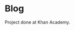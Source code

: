 # Blog
Project done at Khan Academy.
<!DOCTYPE html>
<html>
    <head>
        <meta charset="utf-8">
        <title>Derivação de "Projeto: Blog"</title>
        <style> 
          #headbar {
            background: rgb(209, 232, 240);
            height: 60px;
            margin: 0px;
            margin-top: -8px;
            color: rgb(0, 0, 0); 
            font-size: 50px;
            font-family:cursive; }
                
           #sidebar-left{
             background: rgb(223, 193, 230);
             float: left;
             width: 125px;
             padding:5px;
             font-family:monospace; } 
                
           .post{
             margin:139px;
             background: rgb(237, 185, 219);
             padding-left:14px; padding-right:0px;
             margin-top:-16px;margin-bottom:-9px;
             width:412px;
             font-family:monospace;}
          
            #fonte {
              background: rgb(209, 232, 240);
              height: 30px;
              font-family:monospace;}
            
         </style>
    </head>
    <body>
        
       <center><h1 id="headbar">The folk of the air</h1></center>

        <div id="sidebar-left">
        <img src="https://upload.wikimedia.org/wikipedia/commons/thumb/a/a4/Holly_Black_Author_Photo_2020.jpg/220px-Holly_Black_Author_Photo_2020.jpg" height="165">
            <h3>All Posts</h3>
            <a href="#about"> About</a><br><br>
            <a href="#books"> Books</a><br><br>
            <a href="#Holly"> Autora</a><br><br>
            <a> </a><br><br> 
                <a> </a><br><br>
                <a> </a><br><br>
                <a> </a><br><br>
                <a> </a><br><br>
                <a> </a><br><br>
                <a> </a><br><br>
                <a> </a><br><br>
                <a> </a><br><br>
                <a> </a><br><br>
                <a> </a><br><br>
                <a> </a><br><br>
                <a> </a><br><br>
                <a> </a><br>
          </div> 
          <div class="post">
             <h2 id= "about">All about the folk of the air</h2>
                The Folk of the Air is a young adult, fantasy trilogy written by Holly Black. The series follows Jude Duarte, a mortal girl, who gets tangled in palace intrigues while trying to win a place in the treacherous High Court of Faerie, where she and her sisters have lived for a decade. 
                </div><br>
                <div class="post">
              <h2 id= "books"> Books of the Serie</h2>
                <h3> Main Series </h3>
                  <ul>
                      <li>The Cruel Prince (book 1, January 2nd 2018)</li>
                      <li>The Wicked King (book 2, January 8th 2019)</li>
                      <li>The Queen of Nothing (book 3, November 19th 2019)</li>
                
                  </ul>
                <h3>Companions books </h3>
                  <ul>
                      <li>The Lost Sisters (book 1.5, October 2nd 2018)</li>
                      <li>How the King of Elfhame Learned to Hate Stories (October 13th 2020) </li>
                  </ul>
                <h3>Extra Content</h3>
                  <ul>
                      <li>A Visit to the Impossible Lands (Exclusive Barnes & Noble, 2018)</li>
                      <li>Deleted scene from The Wicked King (Barnes and Noble edition)</li>
                      <li>Cardan's letters to Jude (Queen of Nothing Barnes and Noble edition)</li>
                      <li>Deleted scene from The Queen of Nothing (sent via Holly's official newsletter)</li>
                </ul>
      </div>  <br>
                
       <div class="post">
                <h2 id= "Holly"> Holly Black</h2>
                    <p>Holly Black (born 1971) is an American writer and editor best known for her Children's and Young Adult Fiction. Her most recent work is the New York Times Bestselling Young Adult the Folk of the Air series. She is also well known for The Spiderwick Chronicles, a series of children's fantasy books she created with writer and illustrator Tony DiTerlizzi, and her debut trilogy of Young Adult novels officially called the Modern Faerie Tales. </p>
<b>Occupation-</b>	
Writer; editor; producer
                </div><br>
                
                <div id="fonte">
                <a href="https://the-folk-of-the-air.fandom.com/wiki/The_Folk_of_the_Air#Books"> Fonte de pesquisa em inglês</a><a href="https://en.wikipedia.org/wiki/Holly_Black"> Fonte de pesquisa bibliográfica Holly Black</a>-acesso em 31/08/2021 by Julya
                      </div>
    </body>
</html>
